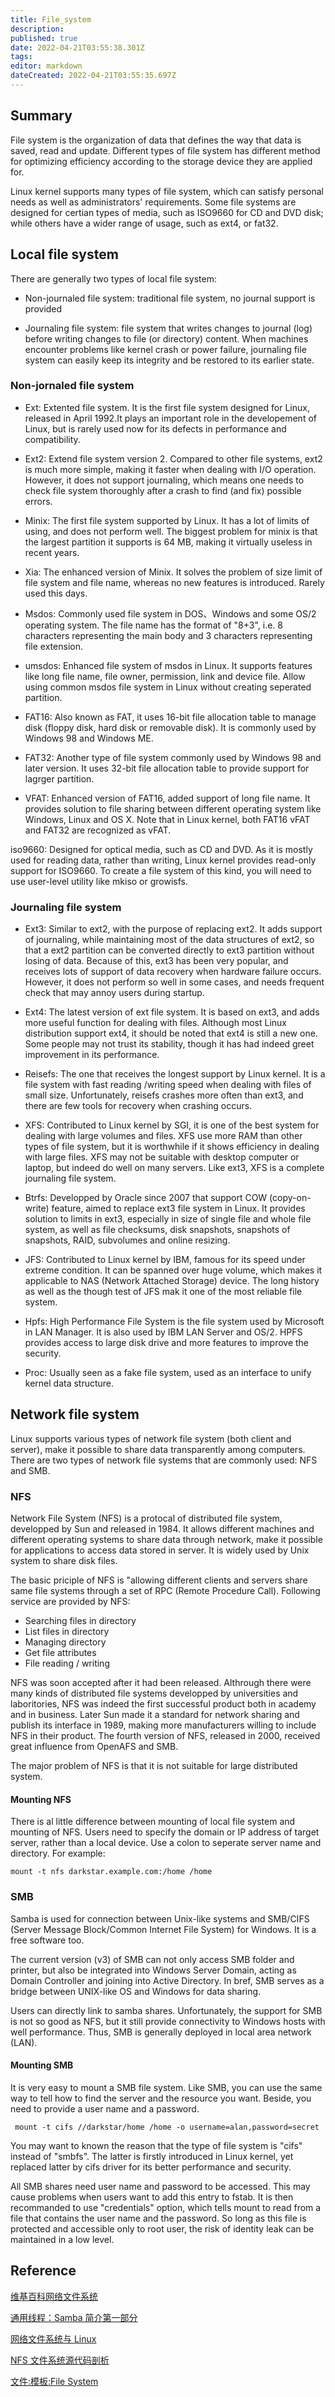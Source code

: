 ```yaml
---
title: File_system
description: 
published: true
date: 2022-04-21T03:55:38.301Z
tags: 
editor: markdown
dateCreated: 2022-04-21T03:55:35.697Z
---
```




## Summary

File system is the organization of data that defines the way that data is saved, read and update. Different types of file system has different method for optimizing efficiency according to the storage device they are applied for. 

Linux kernel supports many types of file system, which can satisfy personal needs as well as administrators' requirements. Some file systems are designed for certian types of media, such as ISO9660 for CD and DVD disk; while others have a wider range of usage, such as ext4, or fat32.

## Local file system

There are generally two types of local file system:

- Non-journaled file system: traditional file system, no journal support is provided

- Journaling file system: file system that writes changes to journal (log) before writing changes to file (or directory) content. When machines encounter problems like kernel crash or power failure, journaling file system can easily keep its integrity and be restored to its earlier state.

### Non-jornaled file system

* Ext: Extented file system. It is the first file system designed for Linux, released in April 1992.It plays an important role in the developement of Linux, but is rarely used now for its defects in performance and compatibility.

* Ext2: Extend file system version 2. Compared to other file systems, ext2 is much more simple, making it faster when dealing with I/O operation. However, it does not support journaling, which means one needs to check file system thoroughly after a crash to find (and fix) possible errors.

* Minix: The first file system supported by Linux. It has a lot of limits of using, and does not perform well. The biggest problem for minix is that the largest partition it supports is 64 MB, making it virtually useless in recent years.

* Xia: The enhanced version of Minix. It solves the problem of size limit of file system and file name, whereas no new features is introduced. Rarely used this days.

* Msdos: Commonly used file system in DOS、Windows and some OS/2 operating system. The file name has the format of "8+3", i.e. 8 characters representing the main body and 3 characters representing file extension.

* umsdos: Enhanced file system of msdos in Linux. It supports features like long file name, file owner,  permission, link and device file. Allow using common msdos file system in Linux without creating seperated partition.

* FAT16: Also known as FAT, it uses 16-bit file allocation table to manage disk (floppy disk, hard disk or removable disk). It is commonly used by Windows 98 and Windows ME.

* FAT32: Another type of file system commonly used by Windows 98 and later version. It uses 32-bit file allocation table to provide support for lagrger partition.

* VFAT: Enhanced version of FAT16, added support of long file name. It provides solution to file sharing between different operating system like Windows, Linux and OS X. Note that in Linux kernel, both FAT16 vFAT and FAT32 are recognized as vFAT.

iso9660: Designed for optical media, such as CD and DVD. As it is mostly used for reading data, rather than writing, Linux kernel provides read-only support for ISO9660. To create a file system of this kind, you will need to use user-level utility like mkiso or growisfs.

### Journaling file system

* Ext3: Similar to ext2, with the purpose of replacing ext2. It adds support of journaling, while maintaining most of the data structures of ext2, so that a ext2 partition can be converted directly to ext3 partition without losing of data. Because of this, ext3 has been very popular, and receives lots of support of data recovery when hardware failure occurs. However, it does not perform so well in some cases, and needs frequent check that may annoy users during startup.

* Ext4: The latest version of ext file system. It is based on ext3, and adds more useful function for dealing with files. Although most Linux distribution support ext4, it should be noted that ext4 is still a new one. Some people may not trust its stability, though it has had indeed greet improvement in its performance.

* Reisefs: The one that receives the longest support by Linux kernel. It is a file system with fast reading /writing speed when dealing with files of small size. Unfortunately, reisefs crashes more often than ext3, and there are few tools for recovery when crashing occurs.

* XFS: Contributed to Linux kernel by SGI, it is one of the best system for dealing with large volumes and files. XFS use more RAM than other types of file system, but it is worthwhile if it shows efficiency in dealing with large files. XFS may not be suitable with desktop computer or laptop, but indeed do well on many servers. Like ext3, XFS is a complete journaling file system.

* Btrfs: Developped by Oracle since 2007 that support COW (copy-on-write) feature, aimed to replace ext3 file system in Linux. It provides solution to limits in ext3, especially in size of single file and whole file system, as well as file checksums, disk snapshots, snapshots of snapshots, RAID, subvolumes and online resizing.

* JFS: Contributed to Linux kernel by IBM, famous for its speed under extreme condition. It can be spanned over huge volume, which makes it applicable to NAS (Network Attached Storage) device. The long history as well as the though test of JFS mak it one of the most reliable file system.

* Hpfs: High Performance File System is the file system used by Microsoft in LAN Manager. It is also used by IBM LAN Server and OS/2. HPFS provides access to large disk drive and more features to improve the security.

* Proc: Usually seen as a fake file system, used as an interface to unify kernel data structure.

## Network file system

Linux supports various types of network file system (both client and server), make it possible to share data transparently among computers. There are two types of network file systems that are commonly used: NFS and SMB.

### NFS

Network File System (NFS) is a protocal of distributed file system, developped by Sun and released in 1984. It allows different machines and different operating systems to share data through network, make it possible for applications to access data stored in server. It is widely used by Unix system to share disk files.

The basic priciple of NFS is "allowing different clients and servers share same file systems through a set of RPC (Remote Procedure Call). Following service are provided by NFS:

- Searching files in directory
- List files in directory
- Managing directory
- Get file attributes
- File reading / writing

NFS was soon accepted after it had been released. Althrough there were many kinds of distributed file systems developped by universities and laboritories, NFS was indeed the first successful product both in academy and in business. Later Sun made it a standard for network sharing and publish its interface in 1989, making more manufacturers willing to include NFS in their product. The fourth version of NFS, released in 2000, received great influence from OpenAFS and SMB.

The major problem of NFS is that it is not suitable for large distributed system.

#### Mounting NFS

There is al little difference between mounting of local file system and mounting of NFS. Users need to specify the domain or IP address of target server, rather than a local device. Use a colon to seperate server name and directory. For example:

    mount -t nfs darkstar.example.com:/home /home

### SMB

Samba is used for connection between Unix-like systems and SMB/CIFS (Server Message Block/Common Internet File System) for Windows. It is a free software too.

The current version (v3) of SMB can not only access SMB folder and printer, but also be integrated into Windows Server Domain, acting as Domain Controller and joining into Active Directory. In bref, SMB serves as a bridge between UNIX-like OS and Windows for data sharing.

Users can directly link to samba shares. Unfortunately, the support for SMB is not so good as NFS, but it still provide connectivity to Windows hosts with well performance. Thus, SMB is generally deployed in local area network (LAN).

#### Mounting SMB

It is very easy to mount a SMB file system. Like SMB, you can use the same way to tell how to find the server and the resource you want. Beside, you need to provide a user name and a password.

     mount -t cifs //darkstar/home /home -o username=alan,password=secret

You may want to known the reason that the type of file system is "cifs" instead of "smbfs". The latter is firstly introduced in Linux kernel, yet replaced latter by cifs driver for its better performance and security.

All SMB shares need user  name and password to be accessed. This may cause problems when users want to add this entry to fstab. It is then recommanded to use "credentials" option, which tells mount to read from a file that contains the user name and the password. So long as this file is protected and accessible only to root user, the risk of identity leak can be maintained in a low level.

## Reference

[维基百科网络文件系统](http://zh.wikipedia.org/wiki/%E7%BD%91%E7%BB%9C%E6%96%87%E4%BB%B6%E7%B3%BB%E7%BB%9F)

[通用线程：Samba 简介第一部分](http://www.ibm.com/developerworks/cn/linux/server/samba/samba-1/index.html)

[网络文件系统与 Linux](http://www.ibm.com/developerworks/cn/linux/l-network-filesystems/index.html)

[NFS 文件系统源代码剖析](http://www.ibm.com/developerworks/cn/linux/l-cn-nfs/index.html)

[文件:模板:File System](https://wiki.deepin.org/index.php?title=%E6%A8%A1%E6%9D%BF:File_System&action=edit&redlink=1)